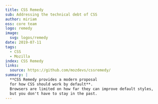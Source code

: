 ```yaml
---
title: CSS Remedy
sub: Addressing the technical debt of CSS
author: miriam
oss: core team
logo: remedy
image:
  svg: logos/remedy
date: 2019-07-11
tags:
  - CSS
  - Mozilla
index: CSS Remedy
links:
  source: https://github.com/mozdevs/cssremedy/
summary: |
  **CSS Remedy provides a modern proposal
  for how CSS should work by default**.
  Browsers are limited on how far they can improve default styles,
  but you don't have to stay in the past.
---
```

